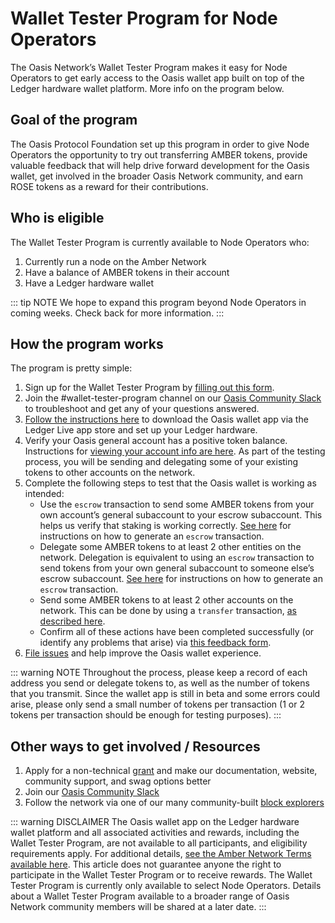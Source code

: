# Wallet Tester Program for Node Operators

The Oasis Network’s Wallet Tester Program makes it easy for Node Operators to get early access to the Oasis wallet app built on top of the Ledger hardware wallet platform. More info on the program below.

## Goal of the program

The Oasis Protocol Foundation set up this program in order to give Node Operators the opportunity to try out transferring AMBER tokens, provide valuable feedback that will help drive forward development for the Oasis wallet, get involved in the broader Oasis Network community, and earn ROSE tokens as a reward for their contributions. 

## Who is eligible

The Wallet Tester Program is currently available to Node Operators who:
1. Currently run a node on the Amber Network
2. Have a balance of AMBER tokens in their account
3. Have a Ledger hardware wallet

::: tip NOTE
We hope to expand this program beyond Node Operators in coming weeks. Check back for more information.
:::

## How the program works

The program is pretty simple:             
1. Sign up for the Wallet Tester Program by [filling out this form].
2. Join the #wallet-tester-program channel on our [Oasis Community Slack] to troubleshoot and get any of your questions answered.
3. [Follow the instructions here] to download the Oasis wallet app via the Ledger Live app store and set up your Ledger hardware. 
4. Verify your Oasis general account has a positive token balance. Instructions for [viewing your account info are here]. As part of the testing process, you will be sending and delegating some of your existing tokens to other accounts on the network. 
5. Complete the following steps to test that the Oasis wallet is working as intended:
   * Use the `escrow` transaction to send some AMBER tokens from your own account’s general subaccount to your escrow subaccount. This helps us verify that staking is working correctly. [See here] for instructions on how to generate an `escrow` transaction. 
   * Delegate some AMBER tokens to at least 2 other entities on the network. Delegation is equivalent to using an `escrow` transaction to send tokens from your own general subaccount to someone else’s escrow subaccount. [See here] for instructions on how to generate an `escrow` transaction. 
   * Send some AMBER tokens to at least 2 other accounts on the network. This can be done by using a `transfer` transaction, [as described here]. 
   * Confirm all of these actions have been completed successfully (or identify any problems that arise) via [this feedback form]. 
6. [File issues] and help improve the Oasis wallet experience.

::: warning NOTE
Throughout the process, please keep a record of each address you send or delegate tokens to, as well as the number of tokens that you transmit. Since the wallet app is still in beta and some errors could arise, please only send a small number of tokens per transaction (1 or 2 tokens per transaction should be enough for testing purposes).
:::

## Other ways to get involved / Resources
1. Apply for a non-technical [grant] and make our documentation, website, community support, and swag options better
2. Join our [Oasis Community Slack]
3. Follow the network via one of our many community-built [block explorers]

::: warning DISCLAIMER
The Oasis wallet app on the Ledger hardware wallet platform and all associated activities and rewards, including the Wallet Tester Program, are not available to all participants, and eligibility requirements apply. For additional details, [see the Amber Network Terms available here]. This article does not guarantee anyone the right to participate in the Wallet Tester Program or to receive rewards. The Wallet Tester Program is currently only available to select Node Operators. Details about a Wallet Tester Program available to a broader range of Oasis Network community members will be shared at a later date. 
:::

[filling out this form]: https://oasisfoundation.typeform.com/to/NW4RuTQR 
[Oasis Community Slack]: http://www.oasisprotocol.org/slack
[Follow the instructions here]: https://docs.oasis.dev/hsm/ledger.html#prerequisites
[viewing your account info are here]: https://docs.oasis.dev/operators/stake-management.html#account-info
[See here]: https://docs.oasis.dev/operators/stake-management.html#escrowing-tokens
[as described here]: https://docs.oasis.dev/operators/stake-management.html#transferring-tokens
[this feedback form]: https://oasisfoundation.typeform.com/to/gzezJNFB
[File issues]: https://github.com/oasisprotocol/oasis-core/issues/new/choose 
[grant]: https://oasisprotocol.org/en/grants
[block explorers]: https://docs.oasis.dev/operators/community-resources.html#block-explorers-validator-leaderboards
[see the Amber Network Terms available here]: https://docsend.com/view/zv5cfia
